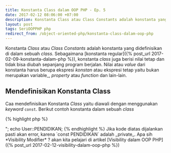 ```yaml
---
title: Konstanta Class dalam OOP PHP - Ep. 5
date: 2017-02-12 08:06:00 +07:00
description: Konstanta Class atau Class Constants adalah konstanta yang didefinisikan di dalam sebuah class. Sebagaimana konstanta regular konstanta class juga berisi nilai tetap dan tidak bisa diubah sepanjang program berjalan.
layout: post
tags: SeriOOPPHP php
redirect_from: /object-oriented-php/konstanta-class-dalam-oop-php
---
```


Konstanta _Class_ atau _Class Constants_ adalah konstanta yang didefinisikan di dalam sebuah _class_. Sebagaimana [konstanta regular]({% post_url 2017-02-09-konstanta-dalam-php %}), konstanta _class_ juga berisi nilai tetap dan tidak bisa diubah sepanjang program berjalan. Nilai atau *value* dari konstanta harus berupa ekspresi *konstan* atau ekspresi tetap yaitu bukan merupakan variable_, _property_ atau _function_ dan lain-lain.

## Mendefinisikan Konstanta Class
Caa mendefinisikan Konstanta _Class_ yaitu diawali dengan menggunakan *keyword* `const`. Berikut contoh konstanta dalam sebuah _class_

{% highlight php %}
<?php
class User
{
    const JK = 'Laki-laki';
}
{% endhighlight %}

Agar lebih mudah membedakan antara _variable_ dengan konstanta, konstanta biasanya ditulis menggunakan huruf kapital.

## Cara Akses atau Menggunakan Konstanta Class
**1. Akses dari dalam Class itu sendiri**

Caranya yaitu dengan menggunakan *keyword* `self` diikuti dengan titik dua ganda *(double colon)* dan konstanta.

{% highlight php %}
<?php
class User
{
    const JK = 'Laki-laki';

    function showJK() {
        echo self::JK;
    }
}
{% endhighlight %}

**2. Akses dari luar Class**

Menggunakan nama _class_, *double colon* dan konstanta.

{% highlight php %}
<?php
class User
{
    const JK = 'Laki-laki';
}

echo User::JK;
{% endhighlight %}

**3. Akses dari object**

Caranya yaitu menggunakan _object_, _double colon_ dan konstanta.

{% highlight php %}
<?php
class User
{
    const JK = 'Laki-laki';
}

$objek = new User();
echo $objek::JK; // Mulai PHP 5.3.0
{% endhighlight %}

**3. Akses dari variable yang ber-*value* nama sebuah class**

Nama _class_ terlebih dahulu dijadikan _variable_ value. Tapi perlu diperhatikan bahwa _variable_ value tidak boleh berupa _keyword_ seperti `self`, `parent` and `static`.

{% highlight php %}
<?php
class User
{
    const JK = 'Laki-laki';
}
$classname = "User";
echo $classname::JK; // Mulai PHP 5.3.0
{% endhighlight %}

## Tambahan
Mulai PHP 5.6.0 Konstanta _Class_ juga dapat ber-*value* dari konstanta *regular*.

{% highlight php %}
<?php
const SATU = 1;

class User {
    // Mulai PHP 5.6.0
    const DUA = SATU * 2;
    const TIGA = SATU + self::DUA;
    const EMPAT = 'Nilai dari TIGA adalah '.self::TIGA;
}
{% endhighlight %}

Mulai PHP 7.1.0 _Visibility Modifier_ juga bisa ditambahkan ke Konstanta _Class_.

{% highlight php %}
<?php
class User {
    // Mulai PHP 7.1.0
    public const JK = 'Laki-laki';
    private const PENDIDIKAN = 'Strata satu (S1)';
}
echo User::JK . "<br/>";
echo User::PENDIDIKAN;
{% endhighlight %}

Jika kode diatas dijalankan pasti akan error, karena `const PENDIDIKAN` adalah _private_.

Apa sih *Visibility Modifier* ? akan kita pelajari di artikel [Visibility dalam OOP PHP]({% post_url 2017-02-12-visibility-dalam-oop-php %})
